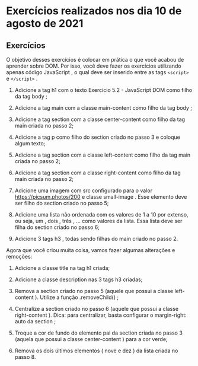 # Exercícios realizados nos dia 10 de agosto de 2021

## Exercícios

O objetivo desses exercícios é colocar em prática o que você acabou de aprender sobre DOM. Por isso, você deve fazer os exercícios utilizando apenas código JavaScript , o qual deve ser inserido entre as tags `<script>` e `</script>` .

1. Adicione a tag h1 com o texto Exercício 5.2 - JavaScript DOM como filho da tag body ;

2. Adicione a tag main com a classe main-content como filho da tag body ;

3. Adicione a tag section com a classe center-content como filho da tag main criada no passo 2;

4. Adicione a tag p como filho do section criado no passo 3 e coloque algum texto;

5. Adicione a tag section com a classe left-content como filho da tag main criada no passo 2;

6. Adicione a tag section com a classe right-content como filho da tag main criada no passo 2;

7. Adicione uma imagem com src configurado para o valor https://picsum.photos/200 e classe small-image . Esse elemento deve ser filho do section criado no passo 5;

8. Adicione uma lista não ordenada com os valores de 1 a 10 por extenso, ou seja, um , dois , três , ... como valores da lista. Essa lista deve ser filha do section criado no passo 6;

9. Adicione 3 tags h3 , todas sendo filhas do main criado no passo 2.


Agora que você criou muita coisa, vamos fazer algumas alterações e remoções:

1. Adicione a classe title na tag h1 criada;

2. Adicione a classe description nas 3 tags h3 criadas;

3. Remova a section criado no passo 5 (aquele que possui a classe left-content ). Utilize a função .removeChild() ;

4. Centralize a section criado no passo 6 (aquele que possui a classe right-content ). Dica: para centralizar, basta configurar o margin-right: auto da section ;

5. Troque a cor de fundo do elemento pai da section criada no passo 3 (aquela que possui a classe center-content ) para a cor verde;

6. Remova os dois últimos elementos ( nove e dez ) da lista criada no passo 8.

